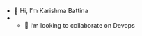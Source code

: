 - 👋 Hi, I’m Karishma Battina
- - 💞️ I’m looking to collaborate on Devops

<!---
karishma-battina/karishma-battina is a ✨ special ✨ repository because its `README.md` (this file) appears on your GitHub profile.
You can click the Preview link to take a look at your changes.
--->
